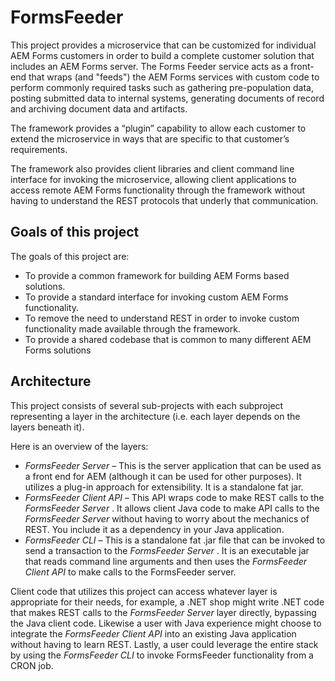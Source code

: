 # FormsFeeder
This project provides a microservice that can be customized for individual AEM Forms customers in order to build a complete customer solution that includes an AEM Forms server.  The Forms Feeder service acts as a front-end that wraps (and "feeds") the AEM Forms services with custom code to perform commonly required tasks such as gathering pre-population data, posting submitted data to internal systems, generating documents of record and archiving document data and artifacts.

The framework provides a “plugin” capability to allow each customer to extend the microservice in ways that are specific to that customer’s requirements.

The framework also provides client libraries and client command line interface for invoking the microservice, allowing client applications to access remote AEM Forms functionality through the framework without having to understand the REST protocols that underly that communication.

## Goals of this project
The goals of this project are:

* To provide a common framework for building AEM Forms based solutions.
* To provide a standard interface for invoking custom AEM Forms functionality.
* To remove the need to understand REST in order to invoke custom functionality made available through the framework.
* To provide a shared codebase that is common to many different AEM Forms solutions

## Architecture
This project consists of several sub-projects with each subproject representing a layer in the architecture (i.e. each layer depends on the layers beneath it).

Here is an overview of the layers:
* _FormsFeeder Server_  – This is the server application that can be used as a front end for AEM (although it can be used for other purposes).  It utilizes a plug-in approach for extensibility.  It is a standalone fat jar.
* _FormsFeeder Client API_  – This API wraps code to make REST calls to the  _FormsFeeder Server_ .  It allows client Java code to make API calls to the  _FormsFeeder Server_  without having to worry about the mechanics of REST.  You include it as a dependency in your Java application.
* _FormsFeeder CLI_  – This is a standalone fat .jar file that can be invoked to send a transaction to the  _FormsFeeder Server_ .  It is an executable jar that reads command line arguments and then uses the  _FormsFeeder Client API_  to make calls to the FormsFeeder server.

Client code that utilizes this project can access whatever layer is appropriate for their needs, for example, a .NET shop might write .NET code that makes REST calls to the  _FormsFeeder Server_  layer directly, bypassing the Java client code.  Likewise a user with Java experience might choose to integrate the  _FormsFeeder Client API_  into an existing Java application without having to learn REST.  Lastly, a user could leverage the entire stack by using the _FormsFeeder CLI_  to invoke FormsFeeder functionality from a CRON job.


